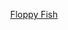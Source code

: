 

<div align=center>

[Floppy Fish](https://jvu11.github.io/Vu_Jonathan_ART2210/Projects/Game/p5/Game.html)


